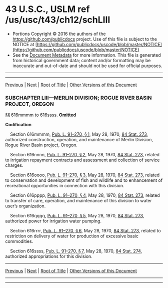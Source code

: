 ---
---

# 43 U.S.C., USLM ref /us/usc/t43/ch12/schLIII

* Portions Copyright © 2016 the authors of the https://github.com/publicdocs project.
  Use of this file is subject to the NOTICE at [https://github.com/publicdocs/uscode/blob/master/NOTICE](https://github.com/publicdocs/uscode/blob/master/NOTICE)
* See the [Document Metadata](././../../../../..//README.md) for more information.
  This file is generated from historical government data; content and/or formatting may be inaccurate and out-of-date and should not be used for official purposes.

----------
----------

[Previous](./../../../../..//us/usc/t43/ch12/schLII/m__us_usc_t43_ch12_schLII.md) | [Next](./../../../../..//us/usc/t43/ch12/schLIV/m__us_usc_t43_ch12_schLIV.md) | [Root of Title](./../../../../../) | [Other Versions of this Document](https://publicdocs.github.io/go/links?ns=uslm&ref=%2Fus%2Fusc%2Ft43%2Fch12%2FschLIII)

### SUBCHAPTER LIII—MERLIN DIVISION; ROGUE RIVER BASIN PROJECT, OREGON

§§ 616mmmm to 616ssss. __Omitted__ 

 __Codification__ 

    Section 616mmmm, [Pub. L. 91–270, § 1][/us/pl/91/270/s1], May 28, 1970, [84 Stat. 273][/us/stat/84/273], authorized construction, operation, and maintenance of Merlin Division, Rogue River Basin project, Oregon.

    Section 616nnnn, [Pub. L. 91–270, § 2][/us/pl/91/270/s2], May 28, 1970, [84 Stat. 273][/us/stat/84/273], related to irrigation repayment contracts and assessment and collection of service charges.

    Section 616oooo, [Pub. L. 91–270, § 3][/us/pl/91/270/s3], May 28, 1970, [84 Stat. 273][/us/stat/84/273], related to conservation and development of fish and wildlife and to enhancement of recreational opportunities in connection with this division.

    Section 616pppp, [Pub. L. 91–270, § 4][/us/pl/91/270/s4], May 28, 1970, [84 Stat. 273][/us/stat/84/273], related to transfer of care, operation, and maintenance of this division to water user’s organization.

    Section 616qqqq, [Pub. L. 91–270, § 5][/us/pl/91/270/s5], May 28, 1970, [84 Stat. 273][/us/stat/84/273], authorized power for irrigation water pumping.

    Section 616rrrr, [Pub. L. 91–270, § 6][/us/pl/91/270/s6], May 28, 1970, [84 Stat. 273][/us/stat/84/273], related to restriction on delivery of water for production of excessive basic commodities.

    Section 616ssss, [Pub. L. 91–270, § 7][/us/pl/91/270/s7], May 28, 1970, [84 Stat. 274][/us/stat/84/274], authorized appropriations for this division.

----------

[Previous](./../../../../..//us/usc/t43/ch12/schLII/m__us_usc_t43_ch12_schLII.md) | [Next](./../../../../..//us/usc/t43/ch12/schLIV/m__us_usc_t43_ch12_schLIV.md) | [Root of Title](./../../../../../) | [Other Versions of this Document](https://publicdocs.github.io/go/links?ns=uslm&ref=%2Fus%2Fusc%2Ft43%2Fch12%2FschLIII)

----------
----------

[/us/pl/91/270/s1]: https://publicdocs.github.io/go/links?ns=uslm&ref=%2Fus%2Fpl%2F91%2F270%2Fs1
[/us/stat/84/273]: https://publicdocs.github.io/go/links?ns=uslm&ref=%2Fus%2Fstat%2F84%2F273
[/us/pl/91/270/s2]: https://publicdocs.github.io/go/links?ns=uslm&ref=%2Fus%2Fpl%2F91%2F270%2Fs2
[/us/stat/84/273]: https://publicdocs.github.io/go/links?ns=uslm&ref=%2Fus%2Fstat%2F84%2F273
[/us/pl/91/270/s3]: https://publicdocs.github.io/go/links?ns=uslm&ref=%2Fus%2Fpl%2F91%2F270%2Fs3
[/us/stat/84/273]: https://publicdocs.github.io/go/links?ns=uslm&ref=%2Fus%2Fstat%2F84%2F273
[/us/pl/91/270/s4]: https://publicdocs.github.io/go/links?ns=uslm&ref=%2Fus%2Fpl%2F91%2F270%2Fs4
[/us/stat/84/273]: https://publicdocs.github.io/go/links?ns=uslm&ref=%2Fus%2Fstat%2F84%2F273
[/us/pl/91/270/s5]: https://publicdocs.github.io/go/links?ns=uslm&ref=%2Fus%2Fpl%2F91%2F270%2Fs5
[/us/stat/84/273]: https://publicdocs.github.io/go/links?ns=uslm&ref=%2Fus%2Fstat%2F84%2F273
[/us/pl/91/270/s6]: https://publicdocs.github.io/go/links?ns=uslm&ref=%2Fus%2Fpl%2F91%2F270%2Fs6
[/us/stat/84/273]: https://publicdocs.github.io/go/links?ns=uslm&ref=%2Fus%2Fstat%2F84%2F273
[/us/pl/91/270/s7]: https://publicdocs.github.io/go/links?ns=uslm&ref=%2Fus%2Fpl%2F91%2F270%2Fs7
[/us/stat/84/274]: https://publicdocs.github.io/go/links?ns=uslm&ref=%2Fus%2Fstat%2F84%2F274


